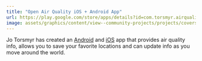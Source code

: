 ```yaml
---
title: "Open Air Quality iOS + Android App"
url: https://play.google.com/store/apps/details?id=com.torsmyr.airquality
image: assets/graphics/content/view--community-projects/projects/covers/jo_app.jpg
---
```


Jo Torsmyr has created an [Android](https://play.google.com/store/apps/details?id=com.torsmyr.airquality) and [iOS](https://itunes.apple.com/us/app/open-air-quality/id1192806508?mt=8) app that provides air quality info, allows you to save your favorite locations and can update info as you move around the world.